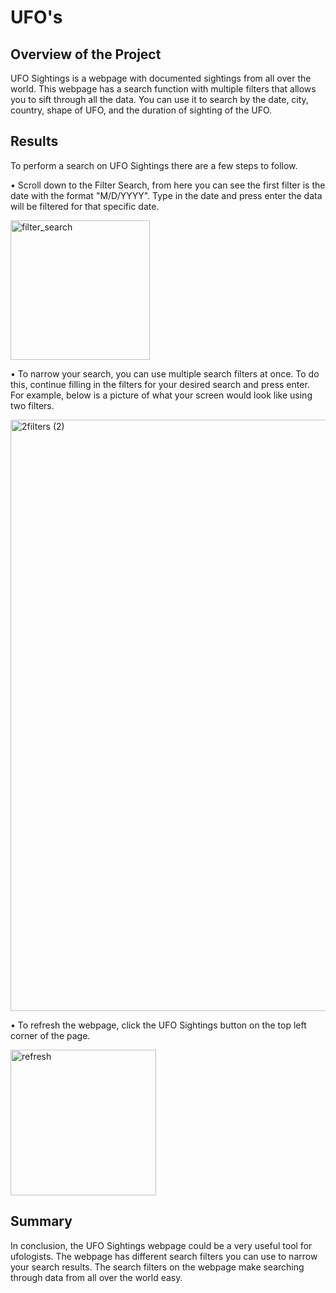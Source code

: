 # UFO's

## Overview of the Project

  UFO Sightings is a webpage with documented sightings from all over the world. This webpage has a search function with multiple filters that allows you to sift through all the data. You can use it to search by the date, city, country, shape of UFO, and the duration of sighting of the UFO. 


## Results

   To perform a search on UFO Sightings there are a few steps to follow.
   
•	Scroll down to the Filter Search, from here you can see the first filter is the date with the format "M/D/YYYY". Type in the date and press enter the data will be filtered for that specific date.

<img width="223" alt="filter_search" src="https://user-images.githubusercontent.com/106712521/188753855-937bf538-1dab-4d60-acfb-28fbe52d7f46.png">

•	To narrow your search, you can use multiple search filters at once. To do this, continue filling in the filters for your desired search and press enter. For example, below is a picture of what your screen would look like using two filters.

<img width="946" alt="2filters (2)" src="https://user-images.githubusercontent.com/106712521/188753954-306ac15b-740b-43bd-a2ac-1a26a67137a0.png">


•	 To refresh the webpage, click the UFO Sightings button on the top left corner of the page.

<img width="233" alt="refresh" src="https://user-images.githubusercontent.com/106712521/188754115-05a6d694-5ad3-4fc4-98bb-9dce9c20e627.png">

## Summary

   
   In conclusion, the UFO Sightings webpage could be a very useful tool for ufologists. The webpage has different search filters you can use to narrow your search results. The search filters on the webpage make searching through data from all over the world easy.

   
   
   
   

